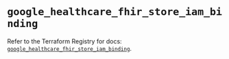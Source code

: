 # `google_healthcare_fhir_store_iam_binding`

Refer to the Terraform Registry for docs: [`google_healthcare_fhir_store_iam_binding`](https://registry.terraform.io/providers/hashicorp/google-beta/6.15.0/docs/resources/google_healthcare_fhir_store_iam_binding).
